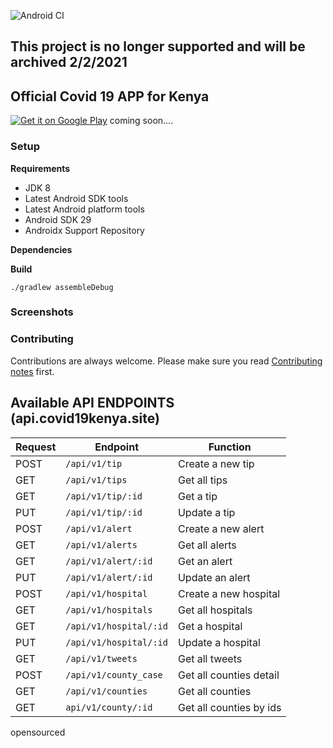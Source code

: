  ![Android CI](https://github.com/opensource254/covidapp/workflows/Android%20CI/badge.svg)
## This project is no longer supported and  will be archived 2/2/2021

## Official Covid 19 APP for Kenya

[![Get it on Google Play][Play Store Badge]][Play Store] coming soon....

### Setup
**Requirements**
- JDK 8
- Latest Android SDK tools
- Latest Android platform tools
- Android SDK 29
- Androidx Support Repository

**Dependencies**



**Build**

    ./gradlew assembleDebug





### Screenshots


### Contributing
Contributions are always welcome. Please make sure you read [Contributing notes](CONTRIBUTING.md) first.

## Available API ENDPOINTS (api.covid19kenya.site)


| Request | Endpoint              | Function                |
| ------- | --------------------- | ----------------------- |
| POST    | `/api/v1/tip`         | Create a new tip        |
| GET     | `/api/v1/tips`        | Get all tips            |
| GET     | `/api/v1/tip/:id`     | Get a tip               |
| PUT     | `/api/v1/tip/:id`     | Update a tip            |
| POST    | `/api/v1/alert`       | Create a new alert      | 
| GET     | `/api/v1/alerts`      | Get all alerts          |
| GET     | `/api/v1/alert/:id`   | Get an alert            |
| PUT     | `/api/v1/alert/:id`   | Update an alert         |
| POST    | `/api/v1/hospital`    | Create a new hospital   | 
| GET     | `/api/v1/hospitals`   | Get all hospitals       |
| GET     | `/api/v1/hospital/:id`| Get a hospital          |
| PUT     | `/api/v1/hospital/:id`| Update a hospital       |
| GET     | `/api/v1/tweets`      | Get all tweets          |
| POST    | `/api/v1/county_case` | Get all counties detail |
| GET     | `/api/v1/counties`    | Get all counties        |
| GET     | `api/v1/county/:id`   | Get all counties by ids | 

opensourced 

[Play Store]: https://play.google.com/store/apps/
[Play Store Badge]: https://play.google.com/intl/en_us/badges/images/badge_new.png
[AOSP support library]: https://developer.android.com/tools/support-library/features.html
[Retrofit]: https://github.com/square/retrofit
[OkHttp]: https://github.com/square/okhttp

